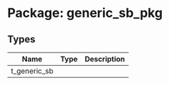 # Package: generic_sb_pkg

## Types

| Name         | Type | Description |
| ------------ | ---- | ----------- |
| t_generic_sb |      |             |
